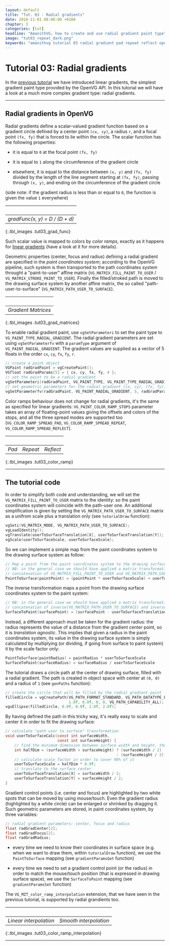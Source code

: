 ```yaml
---
layout: default
title: "Tut. 03 - Radial gradients"
date: 2018-11-01 08:00:00 +0100
chapter: 3
categories: [tut]
headline: "AmanithVG, how to create and use radial gradient paint type"
image: "tut03_repeat_dark.png"
keywords: "amanithvg tutorial 03 radial gradient pad repeat reflect openvg"
---
```


# Tutorial 03: Radial gradients

In the [previous tutorial]({{site.url}}/docs/tut/002-linear-gradients.html) we have introduced linear gradients, the simplest gradient paint type provided by the OpenVG API.
In this tutorial we will have a look at a much more complex gradient type: radial gradients.

---

## Radial gradients in OpenVG

Radial gradients define a scalar-valued gradient function based on a gradient circle defined by a center point `(cx, cy)`, a radius `r`, and a focal point `(fx, fy)` that is forced to lie within the circle.
The scalar function has the following properties:

 - it is equal to `0` at the focal point `(fx, fy)`

 - it is equal to `1` along the circumference of the gradient circle

 - elsewhere, it is equal to the distance between `(x, y)` and `(fx, fy)` divided by the length of the line segment starting at `(fx, fy)`, passing through `(x, y)`, and ending on the circumference of the gradient circle

(side note: if the gradient radius is less than or equal to `0`, the function is given the value `1` everywhere)

| &nbsp; |
| :---: |
| *gradFunc(x, y) = D / (D + d)* |
{:.tbl_images .tut03_grad_func} 

Such scalar value is mapped to colors by *color ramps*, exactly as it happens for [linear gradients]({{site.url}}/docs/tut/002-linear-gradients.html) (have a look at it for more details).

Geometric properties (center, focus and radius) defining a radial gradient are specified in the *paint coordinates system*; according to the OpenVG pipeline, such system is then transported to the path coordinates system throught a "paint-to-user" affine matrix (`VG_MATRIX_FILL_PAINT_TO_USER` / `VG_MATRIX_STROKE_PAINT_TO_USER`). Finally the filled/stroked path is moved to the drawing surface system by another affine matrix, the so called "path-user-to-surface" (`VG_MATRIX_PATH_USER_TO_SURFACE`).

| &nbsp; |
| :---: |
| *Gradient Matrices* | 
{:.tbl_images .tut03_grad_matrices} 

To enable radial gradient paint, use `vgSetParameteri` to set the paint type to `VG_PAINT_TYPE_RADIAL_GRADIENT`.
The radial gradient parameters are set using `vgSetParameterfv` with a `paramType` argument of `VG_PAINT_RADIAL_GRADIENT`. The gradient values are supplied as a vector of 5 floats in the order `cx`, `cy`, `fx`, `fy`, `r`.

```c
// create a paint object
VGPaint radGradPaint = vgCreatePaint();
VGfloat radGradParams[5] = { cx, cy, fx, fy, r };
// set the paint to be a radial gradient
vgSetParameteri(radGradPaint, VG_PAINT_TYPE, VG_PAINT_TYPE_RADIAL_GRADIENT);
// set geometric parameters for the radial gradient (cx, cy), (fx, fy), r
vgSetParameterfv(radGradPaint, VG_PAINT_RADIAL_GRADIENT, 5, radGradParams);
```

Color ramps behaviour does not change for radial gradients, it's the same as specified for linear gradients: `VG_PAINT_COLOR_RAMP_STOPS` parameter takes an array of floating-point values giving the offsets and colors of the stops, and all the three spread modes are supported too (`VG_COLOR_RAMP_SPREAD_PAD`, `VG_COLOR_RAMP_SPREAD_REPEAT`, `VG_COLOR_RAMP_SPREAD_REFLECT`).

| &nbsp; | &nbsp; | &nbsp; |
| :---: | :---: | :---: |
| *Pad* | *Repeat* | *Reflect* |
{:.tbl_images .tut03_color_ramp}

---

## The tutorial code

In order to simplify both code and understanding, we will set the `VG_MATRIX_FILL_PAINT_TO_USER` matrix to the identity: so the paint coordinates system will coincide with the path-user one.
An additional simplification is given by setting the `VG_MATRIX_PATH_USER_TO_SURFACE` matrix as a unifrom scale plus a translation only (see `tutorialDraw` function):

```c
vgSeti(VG_MATRIX_MODE, VG_MATRIX_PATH_USER_TO_SURFACE);
vgLoadIdentity();
vgTranslate(userToSurfaceTranslation[X], userToSurfaceTranslation[Y]);
vgScale(userToSurfaceScale, userToSurfaceScale);
```

So we can implement a simple map from the paint coordinates system to the drawing surface system as follow:

```c
// Map a point from the paint coordinates system to the drawing surface system.
// NB: in the general case we should have applied a matrix transformation given by the
// concatenation of VG_MATRIX_FILL_PAINT_TO_USER and VG_MATRIX_PATH_USER_TO_SURFACE.
PaintToSurface(paintPoint) = (paintPoint * userToSurfaceScale) + userToSurfaceTranslation
```

The inverse transformation maps a point from the drawing surface coordinates system to the paint system:

```c
// NB: in the general case we should have applied a matrix transformation given by the
// concatenation of inverse(VG_MATRIX_PATH_USER_TO_SURFACE) and inverse(VG_MATRIX_FILL_PAINT_TO_USER) matrices.
SurfaceToPaint(surfacePoint) = (surfacePoint - userToSurfaceTranslation) / userToSurfaceScale
```

Instead, a different approach must be taken for the gradient radius: the radius represents the value of a distance from the gradient center point, so it is *translation agnostic*.
This implies that given a radius in the paint coordinates system, its value in the drawing surface system is simply calculated by multiplying (or dividing, if going from surface to paint system) it by the scale factor only:

```c
PaintToSurface(paintRadius) = paintRadius * userToSurfaceScale
SurfaceToPaint(surfaceRadius) = surfaceRadius / userToSurfaceScale
```

The tutorial draws a circle path at the center of drawing surface, filled with a radial gradient.
The path is created in object space with center at `(0, 0)` and a radius of `1` (see `genPaths` function):

```c
// create the circle that will be filled by the radial gradient paint
filledCircle = vgCreatePath(VG_PATH_FORMAT_STANDARD, VG_PATH_DATATYPE_F, 
                            1.0f, 0.0f, 0, 0, VG_PATH_CAPABILITY_ALL);
vguEllipse(filledCircle, 0.0f, 0.0f, 2.0f, 2.0f);
```

By having defined the path in this tricky way, it's really easy to scale and center it in order to fit the drawing surface:

```c
// calculate "path user to surface" transformation
void userToSurfaceCalc(const int surfaceWidth,
                       const int surfaceHeight) {
    // find the minimum dimension between surface width and height, then halve it
    int halfDim = (surfaceWidth < surfaceHeight) ? (surfaceWidth / 2)
                                                 : (surfaceHeight / 2);
    // calculate scale factor in order to cover 90% of it
    userToSurfaceScale = halfDim * 0.9f;
    // translate to the surface center
    userToSurfaceTranslation[X] = surfaceWidth / 2;
    userToSurfaceTranslation[Y] = surfaceHeight / 2;
}
```

Gradient control points (i.e. center and focus) are highlighted by two white spots that can be moved by using mouse/touch.
Even the gradient radius (highlighted by a white circle) can be enlarged or shrinked by dragging it.
Such geometric parameters are stored, in paint coordinates system, by three variables:

```c
// radial gradient parameters: center, focus and radius
float radGradCenter[2];
float radGradFocus[2];
float radGradRadius;
```

 - every time we need to know their coordinates in surface space (e.g. when we want to draw them, within `tutorialDraw` function), we use the `PaintToSurface` mapping (see `gradientParamsGet` function)

 - every time we need to set a gradient control point (or the radius) in order to match the mouse/touch position (that is expressed in drawing surface space), we use the `SurfaceToPaint` mapping (see `gradientParamsSet` function)

The `VG_MZT_color_ramp_interpolation` extension, that we have seen in the previous tutorial, is supported by radial grandients too.

| &nbsp; | &nbsp; |
| :---: | :---: |
| *Linear interpolation* | *Smooth interpolation* |
{:.tbl_images .tut03_color_ramp_interpolation}


---
